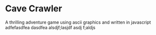 # Cave Crawler
A thrilling adventure game using ascii graphics and written in javascript adfefasdfea dasdfea alsdjf;lasjdf asdj f;aldjs
